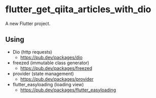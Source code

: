 # flutter_get_qiita_articles_with_dio

A new Flutter project.

## Using
- Dio (http requests)
  - https://pub.dev/packages/dio
- freezed (immutable class generator)
  - https://pub.dev/packages/freezed
- provider (state management)
  - https://pub.dev/packages/provider
- flutter_easyloading (loading view)
  - https://pub.dev/packages/flutter_easyloading
